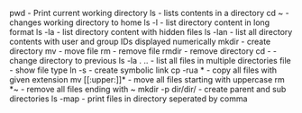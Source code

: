 pwd - Print current working directory
ls - lists contents in a directory
cd ~ - changes working directory to home
ls -l - list directory content in long format
ls -la - list directory content with hidden files
ls -lan - list all directory contents with user and group IDs displayed numerically
mkdir - create directory
mv - move file
rm - remove file
rmdir - remove directory
cd - - change directory to previous
ls -la . .. - list all files in multiple directories
file - show file type
ln -s - create symbolic link
cp -rua * - copy all files with given extension
mv [[:upper:]]* - move all files starting with uppercase
rm *~ - remove all files ending with ~
mkdir -p dir/dir/ - create parent and sub directories
ls -map - print files in directory seperated by comma 

